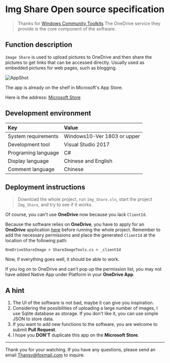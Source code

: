 # Img Share Open source specification

> Thanks for [Windows Community Toolkits](https://github.com/windows-toolkit/WindowsCommunityToolkit)
> The OneDrive service they provide is the core component of the software.

## Function description

`Image Share` is used to upload pictures to OneDrive and then share the pictures to get links that can be accessed directly. Usually used as embedded pictures for web pages, such as blogging.

![AppShot](http://storage.live.com/items/51816931BAB0F7A8!8872?authkey=AO7QXpgYo7-5DUU)

The app is already on the shelf in Microsoft's App Store.

Here is the address: [Microsoft Store](https://www.microsoft.com/store/productId/9NCXNZ52G9Q8)

## Development environment

|Key|Value|
|:-|:-|
|System requirements| Windows10-Ver 1803 or upper|
|Development tool|Visual Studio 2017|
|Programing language|C#|
|Display language|Chinese and English|
|Comment language|Chinese|

## Deployment instructions

> Download the whole project, run `Img_Share.sln`, start the project `Img_Share`, and try to see if it works.

Of course, you can't use **OneDrive** now because you lack `ClientId`.

Because the software relies on **OneDrive**, you have to apply for an **OneDrive** application [here](https://apps.dev.microsoft.com/
) before running the whole project. Remember to add the necessary permissions and place the generated `ClientId` at the location of the following path:

```
OneDriveShareImage > ShareImageTools.cs > _clientId
```

Now, if everything goes well, it should be able to work.

If you log on to OneDrive and can't pop up the permission list, you may not have added Native App under Platform in your **OneDrive App**.

## A hint

1. The UI of the software is not bad, maybe it can give you inspiration.
2. Considering the possibilities of uploading a large number of images, I use Sqlite database as storage. If you don't like it, you can use simple JSON to store data.
3. If you want to add new functions to the software, you are welcome to submit **Pull Request**.
4. I hope you **DON'T** duplicate this app on the **Microsoft Store**.
---

Thank you for your watching. If you have any questions, please send an email [Thansy@foxmail.com](mailto://thansy@foxmail.com) to inquire.

